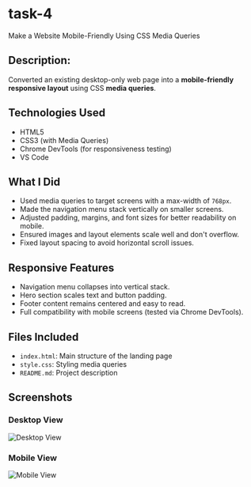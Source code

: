 # task-4
Make a Website Mobile-Friendly Using CSS Media Queries

## Description:
Converted an existing desktop-only web page into a **mobile-friendly responsive layout** using CSS **media queries**.

## Technologies Used
- HTML5
- CSS3 (with Media Queries)
- Chrome DevTools (for responsiveness testing)
- VS Code

## What I Did
- Used media queries to target screens with a max-width of `768px`.
- Made the navigation menu stack vertically on smaller screens.
- Adjusted padding, margins, and font sizes for better readability on mobile.
- Ensured images and layout elements scale well and don't overflow.
- Fixed layout spacing to avoid horizontal scroll issues.


## Responsive Features
- Navigation menu collapses into vertical stack.
- Hero section scales text and button padding.
- Footer content remains centered and easy to read.
- Full compatibility with mobile screens (tested via Chrome DevTools).

## Files Included
- `index.html`: Main structure of the landing page
- `style.css`: Styling media queries
- `README.md`: Project description

## Screenshots

### Desktop View
![Desktop View](screenshots/desktop-view.png)

### Mobile View
![Mobile View](screenshots/mobile-view.png)

